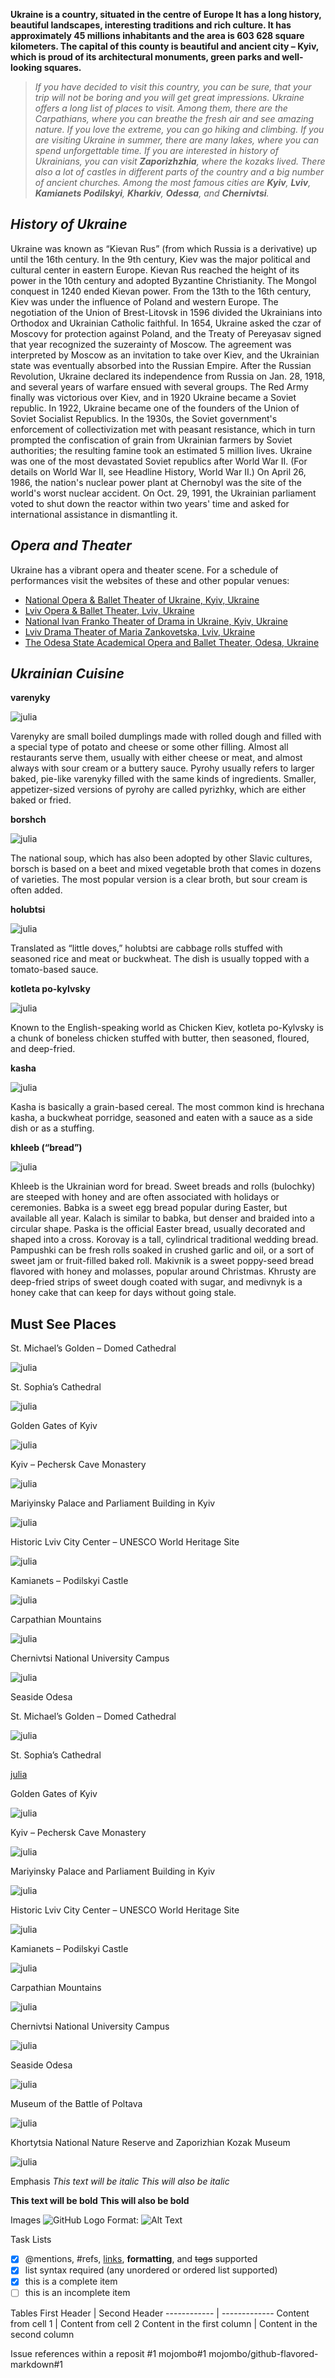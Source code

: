 __Ukraine is a country, situated in the centre of Europe
It has a long history, beautiful landscapes, interesting traditions and rich culture.
It has approximately 45 millions inhabitants and the area is 603 628 square kilometers.
The capital of this county is beautiful and ancient city – Kyiv, which is proud of its architectural monuments, green parks and well-looking squares.__

> _If you have decided to visit this country, you can be sure, that your trip will not be boring and you will get great impressions. 
Ukraine offers a long list of places to visit. 
Among them, there are the Carpathians, where you can breathe the fresh air and see amazing nature. If you love the extreme, you can go hiking and climbing. 
If you are visiting Ukraine in summer, there are many lakes, where you can spend unforgettable time. 
If you are interested in history of Ukrainians, you can visit **Zaporizhzhia**, where the kozaks lived. 
There also a lot of castles in different parts of the country and a big number of ancient churches. 
Among the most famous cities are **Kyiv**, **Lviv**, **Kamianets Podilskyi**, **Kharkiv**, **Odessa**, and **Chernivtsi**._

## *History of Ukraine*

Ukraine was known as “Kievan Rus” (from which Russia is a derivative) up until the 16th century. In the 9th century, Kiev was the major political and cultural center in eastern Europe. Kievan Rus reached the height of its power in the 10th century and adopted Byzantine Christianity. The Mongol conquest in 1240 ended Kievan power. From the 13th to the 16th century, Kiev was under the influence of Poland and western Europe. The negotiation of the Union of Brest-Litovsk in 1596 divided the Ukrainians into Orthodox and Ukrainian Catholic faithful. In 1654, Ukraine asked the czar of Moscovy for protection against Poland, and the Treaty of Pereyasav signed that year recognized the suzerainty of Moscow. The agreement was interpreted by Moscow as an invitation to take over Kiev, and the Ukrainian state was eventually absorbed into the Russian Empire.
After the Russian Revolution, Ukraine declared its independence from Russia on Jan. 28, 1918, and several years of warfare ensued with several groups. The Red Army finally was victorious over Kiev, and in 1920 Ukraine became a Soviet republic. In 1922, Ukraine became one of the founders of the Union of Soviet Socialist Republics. In the 1930s, the Soviet government's enforcement of collectivization met with peasant resistance, which in turn prompted the confiscation of grain from Ukrainian farmers by Soviet authorities; the resulting famine took an estimated 5 million lives. Ukraine was one of the most devastated Soviet republics after World War II. (For details on World War II, see Headline History, World War II.) On April 26, 1986, the nation's nuclear power plant at Chernobyl was the site of the world's worst nuclear accident. On Oct. 29, 1991, the Ukrainian parliament voted to shut down the reactor within two years' time and asked for international assistance in dismantling it.

## *Opera and Theater*

Ukraine has a vibrant opera and theater scene. For a schedule of performances visit the websites of these and other popular venues:
- [National Opera & Ballet Theater of Ukraine, Kyiv, Ukraine](https://www.opera.com.ua/)
- [Lviv Opera & Ballet Theater, Lviv, Ukraine](http://opera.lviv.ua/)
- [National Ivan Franko Theater of Drama in Ukraine, Kyiv, Ukraine](http://ft.org.ua/)
- [Lviv Drama Theater of Maria Zankovetska, Lviv, Ukraine](http://www.zankovetska.com.ua/)
- [The Odesa State Academical Opera and Ballet Theater, Odesa, Ukraine](http://www.opera.odessa.ua/)

## *Ukrainian Cuisine*

**varenyky**

![julia](Pictures/varenyky.jpg)

Varenyky are small boiled dumplings made with rolled dough and filled with a special type of potato and cheese or some other filling. Almost all restaurants serve them, usually with either cheese or meat, and almost always with sour cream or a buttery sauce. Pyrohy usually refers to larger baked, pie-like varenyky filled with the same kinds of ingredients. Smaller, appetizer-sized versions of pyrohy are called pyrizhky, which are either baked or fried.

**borshch**

![julia](Pictures/borsch.jpg)

The national soup, which has also been adopted by other Slavic cultures, borsch is based on a beet and mixed vegetable broth that comes in dozens of varieties. The most popular version is a clear broth, but sour cream is often added.

**holubtsi**

![julia](Pictures/golubtsy.png)

Translated as “little doves,” holubtsi are cabbage rolls stuffed with seasoned rice and meat or buckwheat. The dish is usually topped with a tomato-based sauce.

**kotleta po-kylvsky**

![julia](Pictures/kotleta.jpg)

Known to the English-speaking world as Chicken Kiev, kotleta po-Kylvsky is a chunk of boneless chicken stuffed with butter, then seasoned, floured, and deep-fried.

**kasha**

![julia](Pictures/kascha.jpg)

Kasha is basically a grain-based cereal. The most common kind is hrechana kasha, a buckwheat porridge, seasoned and eaten with a sauce as a side dish or as a stuffing.

**khleeb (“bread”)**

![julia](Pictures/bread.jpg)

Khleeb is the Ukrainian word for bread. Sweet breads and rolls (bulochky) are steeped with honey and are often associated with holidays or ceremonies. Babka is a sweet egg bread popular during Easter, but available all year. Kalach is similar to babka, but denser and braided into a circular shape. Paska is the official Easter bread, usually decorated and shaped into a cross. Korovay is a tall, cylindrical traditional wedding bread. Pampushki can be fresh rolls soaked in crushed garlic and oil, or a sort of sweet jam or fruit-filled baked roll. Makivnik is a sweet poppy-seed bread flavored with honey and molasses, popular around Christmas. Khrusty are deep-fried strips of sweet dough coated with sugar, and medivnyk is a honey cake that can keep for days without going stale.

## **Must See Places**


St. Michael’s Golden – Domed Cathedral

![julia](Pictures/St.MichaelGoldenDomedCathedral.jpg)
 
St. Sophia’s Cathedral

![julia](Pictures/SophiaanotherangleAdrian.jpg)
 
Golden Gates of Kyiv

![julia](Pictures/varenyky.jpg)
 
Kyiv – Pechersk Cave Monastery

![julia](Pictures/varenyky.jpg)
 
Mariyinsky Palace and Parliament Building in Kyiv

![julia](Pictures/varenyky.jpg)
 
Historic Lviv City Center – UNESCO World Heritage Site

![julia](Pictures/varenyky.jpg)
 
Kamianets – Podilskyi Castle

![julia](Pictures/varenyky.jpg)
 
Carpathian Mountains

![julia](Pictures/varenyky.jpg)
 
Chernivtsi National University Campus

![julia](Pictures/varenyky.jpg)
 
Seaside Odesa

St. Michael’s Golden – Domed Cathedral

![julia](Pictures/St.MichaelGoldenDomedCathedral.jpg)
 
St. Sophia’s Cathedral

[julia](Pictures/varenyky.jpg)
 
Golden Gates of Kyiv

![julia](Pictures/GoldenGateAdrian.jpg)
 
Kyiv – Pechersk Cave Monastery

![julia](Pictures/KyivPecherskCaveMonastery.jpg)
 
Mariyinsky Palace and Parliament Building in Kyiv

![julia](Pictures/MariyinskyPalaceandParliamentBuilding.jpg)
 
Historic Lviv City Center – UNESCO World Heritage Site

![julia](Pictures/varenyky.jpg)
 
Kamianets – Podilskyi Castle

![julia](Pictures/varenyky.jpg)
 
Carpathian Mountains

![julia](Pictures/varenyky.jpg)
 
Chernivtsi National University Campus

![julia](Pictures/ChernivtsiNationalUniversity.jpg)
 
Seaside Odesa

![julia](Pictures/SeasideOdesa.jpg)
 
Museum of the Battle of Poltava

![julia](Pictures/Poltava.jpg)
 
Khortytsia National Nature Reserve and Zaporizhian Kozak Museum

![julia](Pictures/KhortytsiaZaporizhianKozakMuseum.png)


  Emphasis
 *This text will be italic*
_This will also be italic_

**This text will be bold**
__This will also be bold__



   Images
   ![GitHub Logo](/images/logo.png)
Format: ![Alt Text](url)






Task Lists
- [x] @mentions, #refs, [links](), **formatting**, and <del>tags</del> supported
- [x] list syntax required (any unordered or ordered list supported)
- [x] this is a complete item
- [ ] this is an incomplete item

Tables
First Header | Second Header
------------ | -------------
Content from cell 1 | Content from cell 2
Content in the first column | Content in the second column



Issue references within a reposit
#1
mojombo#1
mojombo/github-flavored-markdown#1

